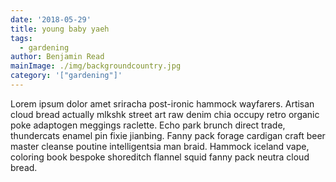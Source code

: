 ```yaml
---
date: '2018-05-29'
title: young baby yaeh
tags:
  - gardening
author: Benjamin Read
mainImage: ./img/backgroundcountry.jpg
category: '["gardening"]'
---
```

Lorem ipsum dolor amet sriracha post-ironic hammock wayfarers. Artisan cloud bread actually mlkshk street art raw denim chia occupy retro organic poke adaptogen meggings raclette. Echo park brunch direct trade, thundercats enamel pin fixie jianbing. Fanny pack forage cardigan craft beer master cleanse poutine intelligentsia man braid. Hammock iceland vape, coloring book bespoke shoreditch flannel squid fanny pack neutra cloud bread.
